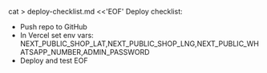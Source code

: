 cat > deploy-checklist.md <<'EOF'
Deploy checklist:
- Push repo to GitHub
- In Vercel set env vars: NEXT_PUBLIC_SHOP_LAT,NEXT_PUBLIC_SHOP_LNG,NEXT_PUBLIC_WHATSAPP_NUMBER,ADMIN_PASSWORD
- Deploy and test
EOF
